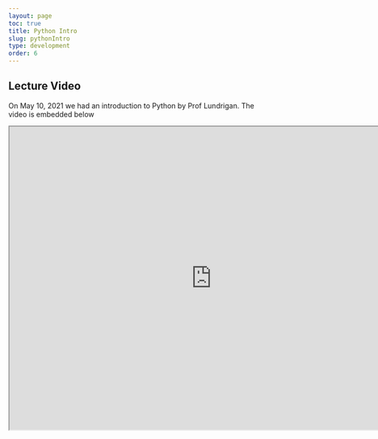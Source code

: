 ```yaml
---
layout: page
toc: true
title: Python Intro
slug: pythonIntro
type: development
order: 6
---
```


## Lecture Video
On May 10, 2021 we had an introduction to Python by Prof Lundrigan. The video is embedded below


<iframe width="800" height="600" src="https://www.youtube.com/embed/KuD3mJxcwnk"> </iframe> 

